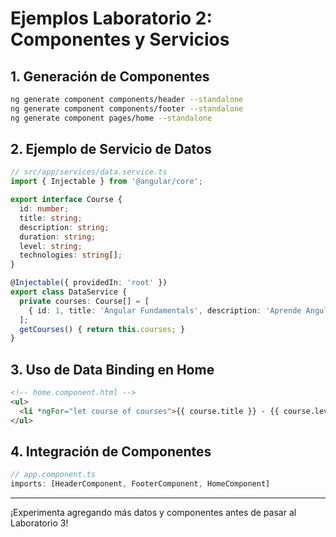 # Ejemplos Laboratorio 2: Componentes y Servicios

## 1. Generación de Componentes
```bash
ng generate component components/header --standalone
ng generate component components/footer --standalone
ng generate component pages/home --standalone
```

## 2. Ejemplo de Servicio de Datos
```typescript
// src/app/services/data.service.ts
import { Injectable } from '@angular/core';

export interface Course {
  id: number;
  title: string;
  description: string;
  duration: string;
  level: string;
  technologies: string[];
}

@Injectable({ providedIn: 'root' })
export class DataService {
  private courses: Course[] = [
    { id: 1, title: 'Angular Fundamentals', description: 'Aprende Angular 18', duration: '30h', level: 'Beginner', technologies: ['Angular', 'TypeScript'] }
  ];
  getCourses() { return this.courses; }
}
```

## 3. Uso de Data Binding en Home
```html
<!-- home.component.html -->
<ul>
  <li *ngFor="let course of courses">{{ course.title }} - {{ course.level }}</li>
</ul>
```

## 4. Integración de Componentes
```typescript
// app.component.ts
imports: [HeaderComponent, FooterComponent, HomeComponent]
```

---
¡Experimenta agregando más datos y componentes antes de pasar al Laboratorio 3! 